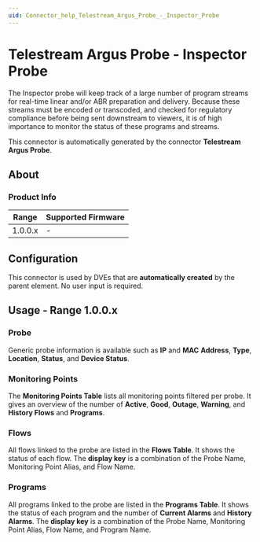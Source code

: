 ```yaml
---
uid: Connector_help_Telestream_Argus_Probe_-_Inspector_Probe
---
```


# Telestream Argus Probe - Inspector Probe

The Inspector probe will keep track of a large number of program streams for real-time linear and/or ABR preparation and delivery. Because these streams must be encoded or transcoded, and checked for regulatory compliance before being sent downstream to viewers, it is of high importance to monitor the status of these programs and streams.

This connector is automatically generated by the connector **Telestream Argus Probe**.

## About

### Product Info

| Range     | Supported Firmware     |
|-----------|------------------------|
| 1.0.0.x   | -         |

## Configuration

This connector is used by DVEs that are **automatically created** by the parent element. No user input is required.

## Usage - Range 1.0.0.x

### Probe

Generic probe information is available such as **IP** and **MAC** **Address**, **Type**, **Location**, **Status**, and **Device Status**.

### Monitoring Points

The **Monitoring Points Table** lists all monitoring points filtered per probe. It gives an overview of the number of **Active**, **Good**, **Outage**, **Warning**, and **History Flows** and **Programs**.

### Flows

All flows linked to the probe are listed in the **Flows Table**. It shows the status of each flow. The **display key** is a combination of the Probe Name, Monitoring Point Alias, and Flow Name.

### Programs

All programs linked to the probe are listed in the **Programs Table**. It shows the status of each program and the number of **Current Alarms** and **History Alarms**. The **display key** is a combination of the Probe Name, Monitoring Point Alias, Flow Name, and Program Name.